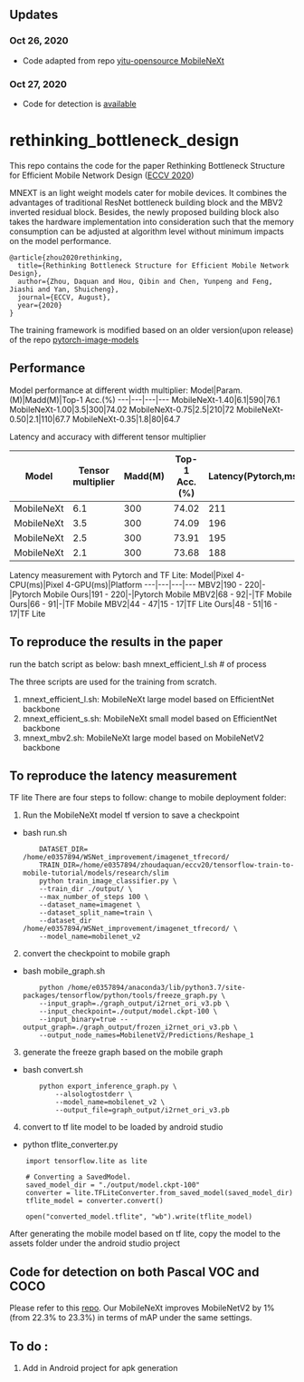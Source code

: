 

## Updates 

### Oct 26, 2020
* Code adapted from repo [yitu-opensource MobileNeXt](https://github.com/yitu-opensource/MobileNeXt)

### Oct 27, 2020
* Code for detection is [available](https://github.com/Andrew-Qibin/ssdlite-pytorch-mobilenext)

# rethinking_bottleneck_design
This repo contains the code for the paper Rethinking Bottleneck Structure for Efficient Mobile Network Design ([ECCV 2020](https://arxiv.org/pdf/2007.02269.pdf))

MNEXT is an light weight models cater for mobile devices. It combines the advantages of traditional ResNet bottleneck building block and the MBV2 inverted residual block. Besides, the newly proposed building block also takes the hardware implementation into consideration such that the memory consumption can be adjusted at algorithm level without minimum impacts on the model performance.

```
@article{zhou2020rethinking,
  title={Rethinking Bottleneck Structure for Efficient Mobile Network Design},
  author={Zhou, Daquan and Hou, Qibin and Chen, Yunpeng and Feng, Jiashi and Yan, Shuicheng},
  journal={ECCV, August},
  year={2020}
}
```

The training framework is modified based on an older version(upon release) of the repo  [pytorch-image-models](https://github.com/rwightman/pytorch-image-models)
## Performance
Model performance at different width multiplier:
Model|Param.(M)|Madd(M)|Top-1 Acc.(%)
---|---|---|---
MobileNeXt-1.40|6.1|590|76.1
MobileNeXt-1.00|3.5|300|74.02
MobileNeXt-0.75|2.5|210|72
MobileNeXt-0.50|2.1|110|67.7
MobileNeXt-0.35|1.8|80|64.7

Latency and accuracy with different tensor multiplier

Model|Tensor multiplier|Madd(M)|Top-1 Acc.(%)|Latency(Pytorch,ms)
---|---|---|---|---
MobileNeXt|6.1|300|74.02|211
MobileNeXt|3.5|300|74.09|196
MobileNeXt|2.5|300|73.91|195
MobileNeXt|2.1|300|73.68|188

Latency measurement with Pytorch and TF Lite:
Model|Pixel 4-CPU(ms)|Pixel 4-GPU(ms)|Platform
---|---|---|---
MBV2|190 - 220|-|Pytorch Mobile
Ours|191 - 220|-|Pytorch Mobile
MBV2|68 - 92|-|TF Mobile
Ours|66 - 91|-|TF Mobile
MBV2|44 - 47|15 - 17|TF Lite
Ours|48 - 51|16 - 17|TF Lite

## To reproduce the results in the paper
run the batch script as below:
bash mnext_efficient_l.sh # of process

The three scripts are used for the training from scratch.

1. mnext_efficient_l.sh: MobileNeXt large model based on EfficientNet backbone
2. mnext_efficient_s.sh: MobileNeXt small model based on EfficientNet backbone
3. mnext_mbv2.sh: MobileNeXt large model based on MobileNetV2 backbone

## To reproduce the latency measurement 
TF lite
There are four steps to follow:
change to mobile deployment folder:
1. Run the MobileNeXt model tf version to save a checkpoint
* bash run.sh
    ```
        DATASET_DIR= /home/e0357894/WSNet_improvement/imagenet_tfrecord/
        TRAIN_DIR=/home/e0357894/zhoudaquan/eccv20/tensorflow-train-to-mobile-tutorial/models/research/slim
        python train_image_classifier.py \
        --train_dir ./output/ \
        --max_number_of_steps 100 \
        --dataset_name=imagenet \
        --dataset_split_name=train \
        --dataset_dir /home/e0357894/WSNet_improvement/imagenet_tfrecord/ \
        --model_name=mobilenet_v2
    ```
2. convert the checkpoint to mobile graph
* bash mobile_graph.sh
    ```
        python /home/e0357894/anaconda3/lib/python3.7/site-packages/tensorflow/python/tools/freeze_graph.py \
        --input_graph=./graph_output/i2rnet_ori_v3.pb \
        --input_checkpoint=./output/model.ckpt-100 \
        --input_binary=true --output_graph=./graph_output/frozen_i2rnet_ori_v3.pb \
        --output_node_names=MobilenetV2/Predictions/Reshape_1
    ```
3. generate the freeze graph based on the mobile graph
* bash convert.sh
    ```
        python export_inference_graph.py \
            --alsologtostderr \
            --model_name=mobilenet_v2 \
            --output_file=graph_output/i2rnet_ori_v3.pb 
    ```
4. convert to tf lite model to be loaded by android studio
* python tflite_converter.py
```
    import tensorflow.lite as lite

    # Converting a SavedModel.
    saved_model_dir = "./output/model.ckpt-100"
    converter = lite.TFLiteConverter.from_saved_model(saved_model_dir)
    tflite_model = converter.convert()

    open("converted_model.tflite", "wb").write(tflite_model)
```

After generating the mobile model based on tf lite, copy the model to the assets folder under the android studio project

## Code for detection on both Pascal VOC and COCO

Please refer to this [repo](https://github.com/Andrew-Qibin/ssdlite-pytorch-mobilenext). Our MobileNeXt improves MobileNetV2 by
1% (from 22.3% to 23.3%) in terms of mAP under the same settings.

## To do : 
1. Add in Android project for apk generation
